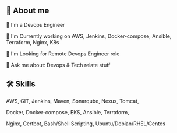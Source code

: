 ## 🚀 About me
🤔  I'm a Devops Engineer

🌱 I'm Currently working on AWS, Jenkins, Docker-compose, Ansible, Terraform, Nginx, K8s

🔭 I'm Looking for Remote Devops Engineer role

💬 Ask me about:  Devops & Tech relate stuff

## 🛠 Skills
AWS, GIT, Jenkins, Maven, Sonarqube, Nexus, Tomcat, 

Docker, Docker-compose, EKS, Ansible, Terraform, 

Nginx, Certbot, Bash/Shell Scripting, Ubuntu/Debian/RHEL/Centos
